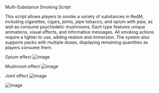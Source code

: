 Multi-Substance Smoking Script

This script allows players to smoke a variety of substances in RedM, 
including cigarettes, cigars, joints, pipe tobacco, and opium with pipe, as well as consume psychedelic mushrooms. 
Each type features unique animations, visual effects, and informative messages. 
All smoking actions require a lighter to use, adding realism and immersion. 
The system also supports packs with multiple doses, displaying remaining quantities as players consume them.

Opium effect
![image](https://github.com/user-attachments/assets/a5022e7c-b90e-4333-bd8b-2d75055f0f4b)

Mushroom effect
![image](https://github.com/user-attachments/assets/ec8b2f9a-5d5f-4066-8ed2-cdb996daf80e)

Joint effect
![image](https://github.com/user-attachments/assets/aebde1e5-4e50-4036-a2dd-5884522875df)

![image](https://github.com/user-attachments/assets/3c79df24-c2d9-4be7-934a-7962d7a9367c)
